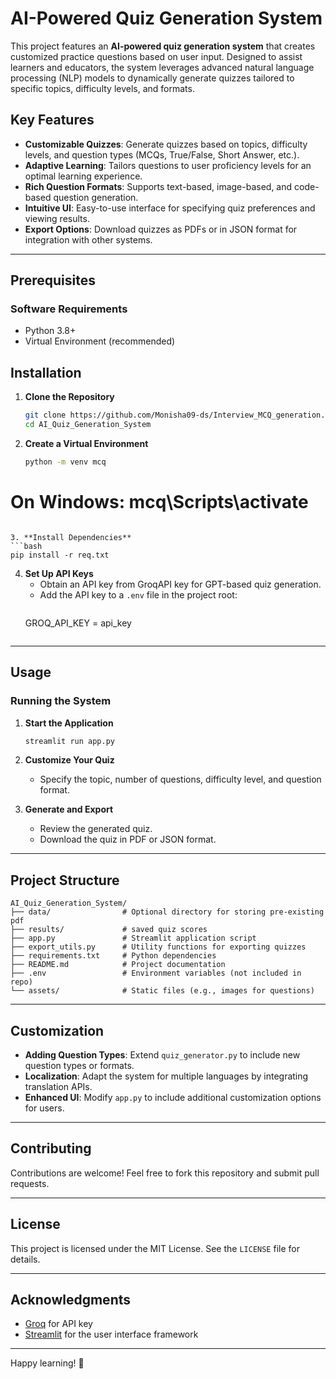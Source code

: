 # AI-Powered Quiz Generation System

This project features an **AI-powered quiz generation system** that creates customized practice questions based on user input. Designed to assist learners and educators, the system leverages advanced natural language processing (NLP) models to dynamically generate quizzes tailored to specific topics, difficulty levels, and formats.

## Key Features

- **Customizable Quizzes**: Generate quizzes based on topics, difficulty levels, and question types (MCQs, True/False, Short Answer, etc.).
- **Adaptive Learning**: Tailors questions to user proficiency levels for an optimal learning experience.
- **Rich Question Formats**: Supports text-based, image-based, and code-based question generation.
- **Intuitive UI**: Easy-to-use interface for specifying quiz preferences and viewing results.
- **Export Options**: Download quizzes as PDFs or in JSON format for integration with other systems.

---

## Prerequisites

### Software Requirements
- Python 3.8+
- Virtual Environment (recommended)



## Installation

1. **Clone the Repository**
   ```bash
   git clone https://github.com/Monisha09-ds/Interview_MCQ_generation.git
   cd AI_Quiz_Generation_System
   ```

2. **Create a Virtual Environment**
   ```bash
   python -m venv mcq
  # On Windows: mcq\Scripts\activate
   ```

3. **Install Dependencies**
   ```bash
   pip install -r req.txt
   ```

4. **Set Up API Keys**
   - Obtain an API key from GroqAPI key for GPT-based quiz generation.
   - Add the API key to a `.env` file in the project root:
     ```
    GROQ_API_KEY = api_key
     ```

---

## Usage

### Running the System

1. **Start the Application**
   ```bash
   streamlit run app.py
   ```

2. **Customize Your Quiz**
   - Specify the topic, number of questions, difficulty level, and question format.

3. **Generate and Export**
   - Review the generated quiz.
   - Download the quiz in PDF or JSON format.

---

## Project Structure

```plaintext
AI_Quiz_Generation_System/
├── data/                # Optional directory for storing pre-existing pdf
├── results/             # saved quiz scores
├── app.py               # Streamlit application script
├── export_utils.py      # Utility functions for exporting quizzes
├── requirements.txt     # Python dependencies
├── README.md            # Project documentation
├── .env                 # Environment variables (not included in repo)
└── assets/              # Static files (e.g., images for questions)
```

---

## Customization

- **Adding Question Types**: Extend `quiz_generator.py` to include new question types or formats.
- **Localization**: Adapt the system for multiple languages by integrating translation APIs.
- **Enhanced UI**: Modify `app.py` to include additional customization options for users.

---

## Contributing

Contributions are welcome! Feel free to fork this repository and submit pull requests.

---

## License

This project is licensed under the MIT License. See the `LICENSE` file for details.

---

## Acknowledgments

- [Groq](https://console.groq.com/keys) for API key
- [Streamlit](https://streamlit.io/) for the user interface framework

---

Happy learning! 🎉
